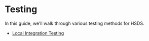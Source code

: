 # Testing

In this guide, we'll walk through various testing methods for HSDS.

* [Local Integration Testing](./local-integration-testing.md)
